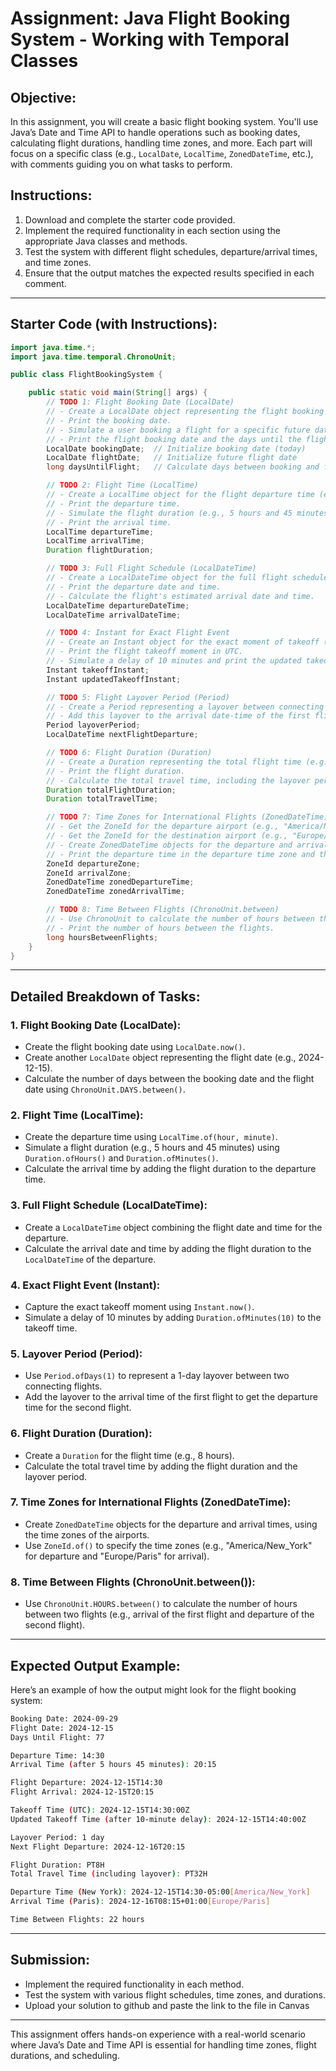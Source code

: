 
# Assignment: Java Flight Booking System - Working with Temporal Classes

## Objective:
In this assignment, you will create a basic flight booking system. You'll use Java’s Date and Time API to handle operations such as booking dates, calculating flight durations, handling time zones, and more. Each part will focus on a specific class (e.g., `LocalDate`, `LocalTime`, `ZonedDateTime`, etc.), with comments guiding you on what tasks to perform.

## Instructions:
1. Download and complete the starter code provided.
2. Implement the required functionality in each section using the appropriate Java classes and methods.
3. Test the system with different flight schedules, departure/arrival times, and time zones.
4. Ensure that the output matches the expected results specified in each comment.

---

## Starter Code (with Instructions):

```java
import java.time.*;
import java.time.temporal.ChronoUnit;

public class FlightBookingSystem {

    public static void main(String[] args) {
        // TODO 1: Flight Booking Date (LocalDate)
        // - Create a LocalDate object representing the flight booking date (today's date).
        // - Print the booking date.
        // - Simulate a user booking a flight for a specific future date (e.g., 2024-12-15).
        // - Print the flight booking date and the days until the flight.
        LocalDate bookingDate;  // Initialize booking date (today)
        LocalDate flightDate;   // Initialize future flight date
        long daysUntilFlight;   // Calculate days between booking and flight

        // TODO 2: Flight Time (LocalTime)
        // - Create a LocalTime object for the flight departure time (e.g., 14:30).
        // - Print the departure time.
        // - Simulate the flight duration (e.g., 5 hours and 45 minutes) and calculate the arrival time.
        // - Print the arrival time.
        LocalTime departureTime;
        LocalTime arrivalTime;
        Duration flightDuration;

        // TODO 3: Full Flight Schedule (LocalDateTime)
        // - Create a LocalDateTime object for the full flight schedule (departure date and time).
        // - Print the departure date and time.
        // - Calculate the flight's estimated arrival date and time.
        LocalDateTime departureDateTime;
        LocalDateTime arrivalDateTime;

        // TODO 4: Instant for Exact Flight Event
        // - Create an Instant object for the exact moment of takeoff (current UTC time).
        // - Print the flight takeoff moment in UTC.
        // - Simulate a delay of 10 minutes and print the updated takeoff time.
        Instant takeoffInstant;
        Instant updatedTakeoffInstant;

        // TODO 5: Flight Layover Period (Period)
        // - Create a Period representing a layover between connecting flights (e.g., 1 day layover).
        // - Add this layover to the arrival date-time of the first flight to get the departure date-time of the next flight.
        Period layoverPeriod;
        LocalDateTime nextFlightDeparture;

        // TODO 6: Flight Duration (Duration)
        // - Create a Duration representing the total flight time (e.g., 8 hours).
        // - Print the flight duration.
        // - Calculate the total travel time, including the layover period.
        Duration totalFlightDuration;
        Duration totalTravelTime;

        // TODO 7: Time Zones for International Flights (ZonedDateTime)
        // - Get the ZoneId for the departure airport (e.g., "America/New_York").
        // - Get the ZoneId for the destination airport (e.g., "Europe/Paris").
        // - Create ZonedDateTime objects for the departure and arrival times at the respective airports.
        // - Print the departure time in the departure time zone and the arrival time in the destination time zone.
        ZoneId departureZone;
        ZoneId arrivalZone;
        ZonedDateTime zonedDepartureTime;
        ZonedDateTime zonedArrivalTime;

        // TODO 8: Time Between Flights (ChronoUnit.between)
        // - Use ChronoUnit to calculate the number of hours between the arrival of one flight and the departure of the next.
        // - Print the number of hours between the flights.
        long hoursBetweenFlights;
    }
}
```

---

## Detailed Breakdown of Tasks:

### 1. **Flight Booking Date (LocalDate):**
   - Create the flight booking date using `LocalDate.now()`.
   - Create another `LocalDate` object representing the flight date (e.g., 2024-12-15).
   - Calculate the number of days between the booking date and the flight date using `ChronoUnit.DAYS.between()`.

### 2. **Flight Time (LocalTime):**
   - Create the departure time using `LocalTime.of(hour, minute)`.
   - Simulate a flight duration (e.g., 5 hours and 45 minutes) using `Duration.ofHours()` and `Duration.ofMinutes()`.
   - Calculate the arrival time by adding the flight duration to the departure time.

### 3. **Full Flight Schedule (LocalDateTime):**
   - Create a `LocalDateTime` object combining the flight date and time for the departure.
   - Calculate the arrival date and time by adding the flight duration to the `LocalDateTime` of the departure.

### 4. **Exact Flight Event (Instant):**
   - Capture the exact takeoff moment using `Instant.now()`.
   - Simulate a delay of 10 minutes by adding `Duration.ofMinutes(10)` to the takeoff time.

### 5. **Layover Period (Period):**
   - Use `Period.ofDays(1)` to represent a 1-day layover between two connecting flights.
   - Add the layover to the arrival time of the first flight to get the departure time for the second flight.

### 6. **Flight Duration (Duration):**
   - Create a `Duration` for the flight time (e.g., 8 hours).
   - Calculate the total travel time by adding the flight duration and the layover period.

### 7. **Time Zones for International Flights (ZonedDateTime):**
   - Create `ZonedDateTime` objects for the departure and arrival times, using the time zones of the airports.
   - Use `ZoneId.of()` to specify the time zones (e.g., "America/New_York" for departure and "Europe/Paris" for arrival).

### 8. **Time Between Flights (ChronoUnit.between()):**
   - Use `ChronoUnit.HOURS.between()` to calculate the number of hours between two flights (e.g., arrival of the first flight and departure of the second flight).

---

## Expected Output Example:

Here’s an example of how the output might look for the flight booking system:

```bash
Booking Date: 2024-09-29
Flight Date: 2024-12-15
Days Until Flight: 77

Departure Time: 14:30
Arrival Time (after 5 hours 45 minutes): 20:15

Flight Departure: 2024-12-15T14:30
Flight Arrival: 2024-12-15T20:15

Takeoff Time (UTC): 2024-12-15T14:30:00Z
Updated Takeoff Time (after 10-minute delay): 2024-12-15T14:40:00Z

Layover Period: 1 day
Next Flight Departure: 2024-12-16T20:15

Flight Duration: PT8H
Total Travel Time (including layover): PT32H

Departure Time (New York): 2024-12-15T14:30-05:00[America/New_York]
Arrival Time (Paris): 2024-12-16T08:15+01:00[Europe/Paris]

Time Between Flights: 22 hours
```

---

## Submission:
- Implement the required functionality in each method.
- Test the system with various flight schedules, time zones, and durations.
- Upload your solution to github and paste the link to the file in Canvas

---

This assignment offers hands-on experience with a real-world scenario where Java’s Date and Time API is essential for handling time zones, flight durations, and scheduling.
